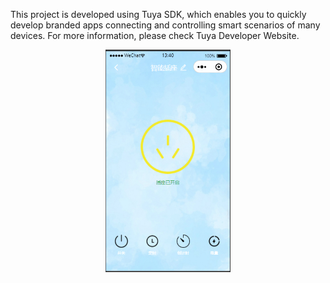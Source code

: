 This project is developed using Tuya SDK, which enables you to quickly develop branded apps connecting and controlling smart scenarios of many devices. For more information, please check Tuya Developer Website.

<p align="center">
<img width=200 src="https://github.com/superzhangchao/ZcSmartHome/blob/master/screenshot.png?raw=true" >
</p>